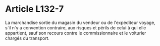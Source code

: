 # Article L132-7

La marchandise sortie du magasin du vendeur ou de l'expéditeur voyage, s'il n'y a convention contraire, aux risques et périls de celui à qui elle appartient, sauf son recours contre le commissionnaire et le voiturier chargés du transport.
